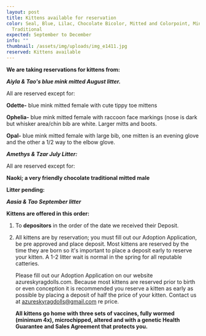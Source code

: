 ```yaml
---
layout: post
title: Kittens available for reservation
color: Seal, Blue, Lilac, Chocolate Bicolor, Mitted and Colorpoint, Mink and
  Traditional
expected: September to December
info: ""
thumbnail: /assets/img/uploads/img_e1411.jpg
reserved: Kittens available
---
```

**We are taking reservations for kittens from:** 

***Aiyla & Tao's blue mink mitted August litter.*** 

All are reserved except for:

**Odette-** blue mink mitted female with cute tippy toe mittens

**O﻿phelia-** blue mink mitted female with raccoon face markings (nose is dark but whisker area/chin bib are white. Larger mitts and boots. 

**O﻿pal-** blue mink mitted female with large bib, one mitten is an evening glove and the other a 1/2 way to the elbow glove. 



***A﻿methys & Tzar July Litter:***

All are reserved except for: 

**Naoki; a very friendly chocolate traditional mitted male**

**L﻿itter pending:** 

***A﻿asia & Tao September litter*** 

 

**Kittens are offered in this order:** 

1. To **depositors** in the order of the date we received their Deposit. 
2. All kittens are by reservation;  you must fill out our Adoption Application, be pre approved and place deposit. Most kittens are reserved by the time they are born so it's important to place a deposit early to reserve your kitten. A 1-2 litter wait is normal in the spring for all reputable catteries. 

   Please fill out our Adoption Application on our website azureskyragdolls.com. Because most kittens are reserved prior to birth or even conception it is recommended you reserve a kitten as early as possible by placing a deposit of half the price of your kitten. Contact us at azureskyragdolls@gmail.com re price. 

   **All kittens go home with three sets of vaccines, fully wormed (minimum 4x), microchipped, altered and with a genetic Health Guarantee and Sales Agreement that protects you.**
